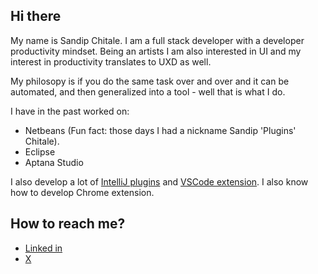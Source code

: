 ## Hi there

My name is Sandip Chitale. I am a full stack developer with a developer productivity mindset. Being an artists I am also interested in UI and my interest in productivity translates to UXD as well.

My philosopy is if you do the same task over and over and it can be automated, and then generalized into a tool - well that is what I do.

I have in the past worked on:

- Netbeans (Fun fact: those days I had a nickname Sandip 'Plugins' Chitale).
- Eclipse
- Aptana Studio

I also develop a lot of [IntelliJ plugins](https://plugins.jetbrains.com/vendor/50612aa4-f7b0-4e48-b265-cee3952604e7) and [VSCode extension](https://marketplace.visualstudio.com/publishers/sandipchitale). I also know how to develop Chrome extension.

## How to reach me?

- [Linked in](https://www.linkedin.com/in/sandipchitale/)
- [X](https://x.com/sandipchitale)

